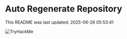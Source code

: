 # Auto Regenerate Repository

This README was last updated: 2025-06-26 05:53:41

 ![TryHackMe](https://tryhackme.com/badge/533634)